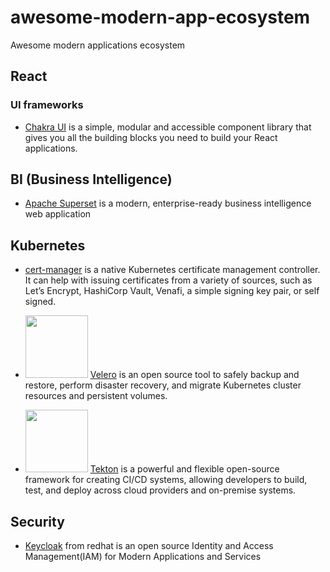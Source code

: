 # awesome-modern-app-ecosystem
Awesome modern applications ecosystem

## React 

### UI frameworks 
* [Chakra UI](https://chakra-ui.com/) is a simple, modular and accessible component library that gives you all the building blocks you need to build your React applications.

## BI (Business Intelligence) 
* [Apache Superset](https://superset.incubator.apache.org/index.html) is a modern, enterprise-ready business intelligence web application

## Kubernetes 
* [cert-manager](https://cert-manager.io/docs/) is a native Kubernetes certificate management controller. It can help with issuing certificates from a variety of sources, such as Let’s Encrypt, HashiCorp Vault, Venafi, a simple signing key pair, or self signed.

* <img src="https://velero.io/img/Velero.svg" width="100" height="100">  [Velero](https://velero.io/) is an open source tool to safely backup and restore, perform disaster recovery, and migrate Kubernetes cluster resources and persistent volumes.

* <img src="https://pbs.twimg.com/profile_images/1105325308633178112/cFwIO-21_400x400.png" width="100" height="100">  [Tekton](https://tekton.dev/) is a powerful and flexible open-source framework for creating CI/CD systems, allowing developers to build, test, and deploy across cloud providers and on-premise systems. 

## Security
* [Keycloak](https://www.keycloak.org/) from redhat is an open source Identity and Access Management(IAM) for Modern Applications and Services


